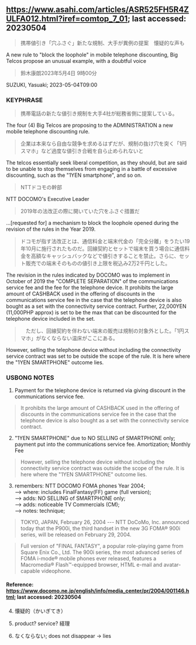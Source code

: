 ## https://www.asahi.com/articles/ASR525FH5R4ZULFA012.html?iref=comtop_7_01; last accessed: 20230504

> 携帯値引き「穴ふさぐ」新たな規制、大手が異例の提案　懐疑的な声も

A new rule to "block the loophole" in mobile telephone discounting, Big Telcos propose an unusual example, with a doubtful voice

> 鈴木康朗2023年5月4日 9時00分

SUZUKI, Yasuaki; 2023-05-04T09:00

### KEYPHRASE

> 携帯電話の新たな値引き規制を大手4社が総務省側に提案している。

The four (4) Big Telcos are proposing to the ADMINISTRATION a new mobile telephone discounting rule.

> 企業は本来なら自由な競争を求めるはずだが、規制の抜け穴を突く「1円スマホ」など過度な値引き合戦を自ら止められないと

The telcos essentially seek liberal competition, as they should, but are said to be unable to stop themselves from engaging in a battle of excessive discounting, such as the "1YEN smartphone", and so on.

> NTTドコモの幹部

NTT DOCOMO's Executive Leader

> 2019年の法改正の際に開いていた穴をふさぐ措置だ

...[requested for] a mechanism to block the loophole opened during the revision of the rules in the Year 2019.

> ドコモが指す法改正とは、通信料金と端末代金の「完全分離」をうたい19年10月に施行されたものだ。回線契約とセットで端末を買う場合に通信料金を高額なキャッシュバックなどで値引きすることを禁止。さらに、セット販売での端末そのものの値引き上限を税込み2万2千円とした。

The revision in the rules indicated by DOCOMO was to implement in October of 2019 the "COMPLETE SEPARATION" of the communications service fee and the fee for the telephone device. It prohibits the large amount of CASHBACK used in the offering of discounts in the communications service fee in the case that the telephone device is also bought as a set with the connectivity service contract. Further, 22,000YEN (11,000PHP approx) is set to be the max that can be discounted for the telephone device included in the set.

>　ただし、回線契約を伴わない端末の販売は規制の対象外とした。「1円スマホ」がなくならない温床がここにある。

However, selling the telephone device without including the connectivity service contract was set to be outside the scope of the rule. It is here where the "1YEN SMARTPHONE" outcome lies.

### USBONG NOTES

1) Payment for the telephone device is returned via giving discount in the communications service fee.

> It prohibits the large amount of CASHBACK used in the offering of discounts in the communications service fee in the case that the telephone device is also bought as a set with the connectivity service contract. 

2) "1YEN SMARTPHONE" due to NO SELLING of SMARTPHONE only; payment put into the communications service fee. Amortization; Monthly Fee

> However, selling the telephone device without including the connectivity service contract was outside the scope of the rule. It is here where the "1YEN SMARTPHONE" outcome lies.

3) remembers: NTT DOCOMO FOMA phones Year 2004;<br/>
--> where: includes FinalFantasy(FF) game (full version);<br/>
--> adds: NO SELLING of SMARTPHONE only;<br/>
--> adds: noticeable TV Commercials (CM);<br/>
--> notes: technique;

> TOKYO, JAPAN, February 26, 2004 --- NTT DoCoMo, Inc. announced today that the P900i, the third handset in the new 3G FOMA® 900i series, will be released on February 29, 2004.

> Full version of "FINAL FANTASY", a popular role-playing game from Square Enix Co., Ltd.
The 900i series, the most advanced series of FOMA i-mode® mobile phones ever released, features a Macromedia® Flash™-equipped browser, HTML e-mail and avatar-capable videophone. 

#### Reference: https://www.docomo.ne.jp/english/info/media_center/pr/2004/001146.html; last accessed: 20230504

4) 懐疑的（かいぎてき）

5) product? service? 経理

6) なくならない; does not disappear -> lies
